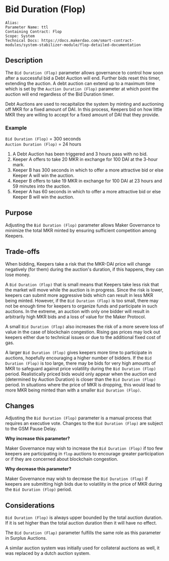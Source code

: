 # Bid Duration (Flop)

```
Alias: 
Parameter Name: ttl
Containing Contract: Flop
Scope: System
Technical Docs: https://docs.makerdao.com/smart-contract-modules/system-stabilizer-module/flop-detailed-documentation 
```

## Description
The `Bid Duration (Flop)` parameter allows governance to control how soon after a successful bid a Debt Auction will end. Further bids reset this timer, extending the auction. A debt auction can extend up to a maximum time which is set by the `Auction Duration (Flop)` parameter at which point the auction will end regardless of the Bid Duration timer.

Debt Auctions are used to recapitalize the system by minting and auctioning off MKR for a fixed amount of DAI. In this process, Keepers bid on how little MKR they are willing to accept for a fixed amount of DAI that they provide. 

### Example

`Bid Duration (Flop)` = 300 seconds  
`Auction Duration (Flop)` = 24 hours  

1. A Debt Auction has been triggered and 3 hours pass with no bid.
2. Keeper A offers to take 20 MKR in exchange for 100 DAI at the 3-hour mark.
3. Keeper B has 300 seconds in which to offer a more attractive bid or else Keeper A will win the auction.
4. Keeper B offers to take 19 MKR in exchange for 100 DAI at 23 hours and 59 minutes into the auction.
5. Keeper A has 60 seconds in which to offer a more attractive bid or else Keeper B will win the auction.

## Purpose
Adjusting the `Bid Duration (Flop)` parameter allows Maker Governance to minimize the total MKR minted by ensuring sufficient competition among Keepers.

## Trade-offs
When bidding, Keepers take a risk that the MKR-DAI price will change negatively (for them) during the auction's duration, if this happens, they can lose money.

A `Bid Duration (Flop)` that is small means that Keepers take less risk that the market will move while the auction is in progress. Since the risk is lower, keepers can submit more aggressive bids which can result in less MKR being minted. However, if the `Bid Duration (Flop)` is too small, there may not be enough time for keepers to organize funds and participate in such auctions. In the extreme, an auction with only one bidder will result in arbitrarily high MKR bids and a loss of value for the Maker Protocol.

A small `Bid Duration (Flop)` also increases the risk of a more severe loss of value in the case of blockchain congestion. Rising gas prices may lock out keepers either due to technical issues or due to the additional fixed cost of gas. 

A larger `Bid Duration (Flop)` gives keepers more time to participate in auctions, hopefully encouraging a higher number of bidders. If the `Bid Duration (Flop)` is too large, there may be bids for very high amounts of MKR to safeguard against price volatility during the `Bid Duration (Flop)` period. Realistically priced bids would only appear when the auction end (determined by Auction Duration) is closer than the `Bid Duration (Flop)` period. In situations where the price of MKR is dropping, this would lead to more MKR being minted than with a smaller `Bid Duration (Flop)`.

## Changes
Adjusting the `Bid Duration (Flop)` parameter is a manual process that requires an executive vote. Changes to the `Bid Duration (Flop)` are subject to the GSM Pause Delay.

**Why increase this parameter?**

Maker Governance may wish to increase the `Bid Duration (Flop)` if too few keepers are participating in `flop` auctions to encourage greater participation or if they are concerned about blockchain congestion.

**Why decrease this parameter?**

Maker Governance may wish to decrease the `Bid Duration (Flop)` if keepers are submitting high bids due to volatility in the price of MKR during the `Bid Duration (Flop)` period.

## Considerations
`Bid Duration (Flop)` is always upper bounded by the total auction duration. If it is set higher than the total auction duration then it will have no effect. 

The `Bid Duration (Flap)` parameter fulfills  the same role as this parameter in Surplus Auctions.

A similar auction system was initially used for collateral auctions as well, it was replaced by a dutch auction system. 
